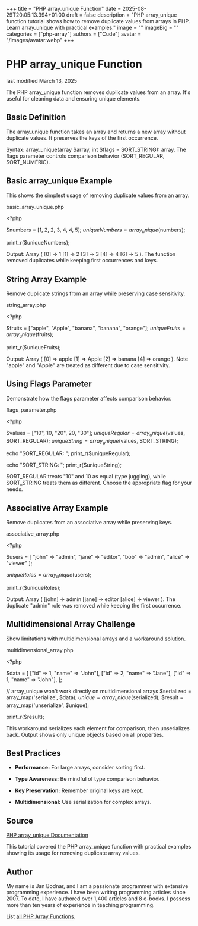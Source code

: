 +++
title = "PHP array_unique Function"
date = 2025-08-29T20:05:13.394+01:00
draft = false
description = "PHP array_unique function tutorial shows how to remove duplicate values from arrays in PHP. Learn array_unique with practical examples."
image = ""
imageBig = ""
categories = ["php-array"]
authors = ["Cude"]
avatar = "/images/avatar.webp"
+++

# PHP array_unique Function

last modified March 13, 2025

The PHP array_unique function removes duplicate values from an
array. It's useful for cleaning data and ensuring unique elements.

## Basic Definition

The array_unique function takes an array and returns a new array
without duplicate values. It preserves the keys of the first occurrence.

Syntax: array_unique(array $array, int $flags = SORT_STRING): array.
The flags parameter controls comparison behavior (SORT_REGULAR, SORT_NUMERIC).

## Basic array_unique Example

This shows the simplest usage of removing duplicate values from an array.

basic_array_unique.php
  

&lt;?php

$numbers = [1, 2, 2, 3, 4, 4, 5];
$uniqueNumbers = array_unique($numbers);

print_r($uniqueNumbers);

Output: Array ( [0] =&gt; 1 [1] =&gt; 2 [3] =&gt; 3 [4] =&gt; 4 [6] =&gt; 5 ).
The function removed duplicates while keeping first occurrences and keys.

## String Array Example

Remove duplicate strings from an array while preserving case sensitivity.

string_array.php
  

&lt;?php

$fruits = ["apple", "Apple", "banana", "banana", "orange"];
$uniqueFruits = array_unique($fruits);

print_r($uniqueFruits);

Output: Array ( [0] =&gt; apple [1] =&gt; Apple [2] =&gt; banana [4] =&gt; orange ).
Note "apple" and "Apple" are treated as different due to case sensitivity.

## Using Flags Parameter

Demonstrate how the flags parameter affects comparison behavior.

flags_parameter.php
  

&lt;?php

$values = ["10", 10, "20", 20, "30"];
$uniqueRegular = array_unique($values, SORT_REGULAR);
$uniqueString = array_unique($values, SORT_STRING);

echo "SORT_REGULAR: ";
print_r($uniqueRegular);

echo "SORT_STRING: ";
print_r($uniqueString);

SORT_REGULAR treats "10" and 10 as equal (type juggling), while SORT_STRING
treats them as different. Choose the appropriate flag for your needs.

## Associative Array Example

Remove duplicates from an associative array while preserving keys.

associative_array.php
  

&lt;?php

$users = [
    "john" =&gt; "admin",
    "jane" =&gt; "editor",
    "bob" =&gt; "admin",
    "alice" =&gt; "viewer"
];

$uniqueRoles = array_unique($users);

print_r($uniqueRoles);

Output: Array ( [john] =&gt; admin [jane] =&gt; editor [alice] =&gt; viewer ).
The duplicate "admin" role was removed while keeping the first occurrence.

## Multidimensional Array Challenge

Show limitations with multidimensional arrays and a workaround solution.

multidimensional_array.php
  

&lt;?php

$data = [
    ["id" =&gt; 1, "name" =&gt; "John"],
    ["id" =&gt; 2, "name" =&gt; "Jane"],
    ["id" =&gt; 1, "name" =&gt; "John"],
];

// array_unique won't work directly on multidimensional arrays
$serialized = array_map('serialize', $data);
$unique = array_unique($serialized);
$result = array_map('unserialize', $unique);

print_r($result);

This workaround serializes each element for comparison, then unserializes back.
Output shows only unique objects based on all properties.

## Best Practices

- **Performance:** For large arrays, consider sorting first.

- **Type Awareness:** Be mindful of type comparison behavior.

- **Key Preservation:** Remember original keys are kept.

- **Multidimensional:** Use serialization for complex arrays.

## Source

[PHP array_unique Documentation](https://www.php.net/manual/en/function.array-unique.php)

This tutorial covered the PHP array_unique function with practical
examples showing its usage for removing duplicate array values.

## Author

My name is Jan Bodnar, and I am a passionate programmer with extensive
programming experience. I have been writing programming articles since 2007.
To date, I have authored over 1,400 articles and 8 e-books. I possess more
than ten years of experience in teaching programming.

List [all PHP Array Functions](/php/#php-array).